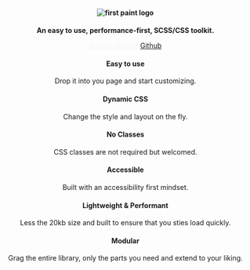 <header style="background-color: var(--transparent)">
<section>
<h1 role="decoration" style="font-size: var(--h1); --fw: 500; --align: center;">
 <img src="https://res.cloudinary.com/dqjs95c7n/image/upload/v1647442611/fp-text-logo-xl_vrsh8c.svg" data-origin="https://res.cloudinary.com/dqjs95c7n/image/upload/v1647442611/fp-text-logo-xl_vrsh8c.svg" alt="first paint logo" style="display: inline">
</h1>
<h2 role="decoration" style="font-size: var(--h2); --fw: medium; --cl: black">An easy to use, performance-first, SCSS/CSS toolkit.</h2>


<a href="/#/readme" style="--btn: green; --btn-rds: 99rem; color: whitesmoke; --btn-fs: var(--fs-3); --btn-bdr: green solid;">Getting Started</a>
<a href="https://github.com/shawn-sandy/fp-kit/tree/main/first-paint" style="--btn-fs: var(--fs-3); --btn-bdr: green solid; --btn-rds: 99rem" target="_blank">Github</a>
</section>

<section role="grid" style="--grid-cols: 3;">
    <div
      role="row">
      <div role="gridcell">
        <h4>Easy to use</h4>
        <p>
          Drop it into you page and start customizing.
        </p>
      </div>
      <div role="gridcell">
        <h4>Dynamic CSS</h4>
        <p>
          Change the style and layout on the fly.
        </p>
      </div>
      <div role="gridcell">
        <h4>No Classes</h4>
        <p>
          CSS classes are not required but welcomed.
        </p>
      </div>
      <div role="gridcell">
        <h4>Accessible</h4>
        <p>
          Built with an accessibility first mindset.
        </p>
      </div>
      <div role="gridcell">
        <h4>Lightweight & Performant</h4>
        <p>
          Less the 20kb size and built to ensure that you sties load quickly.
        </p>
      </div>
      <div role="gridcell">
        <h4>Modular</h4>
        <p>
          Grag the entire library, only the parts you need and extend to your liking.
        </p>
      </div>
    </div>
</section>
</header>

